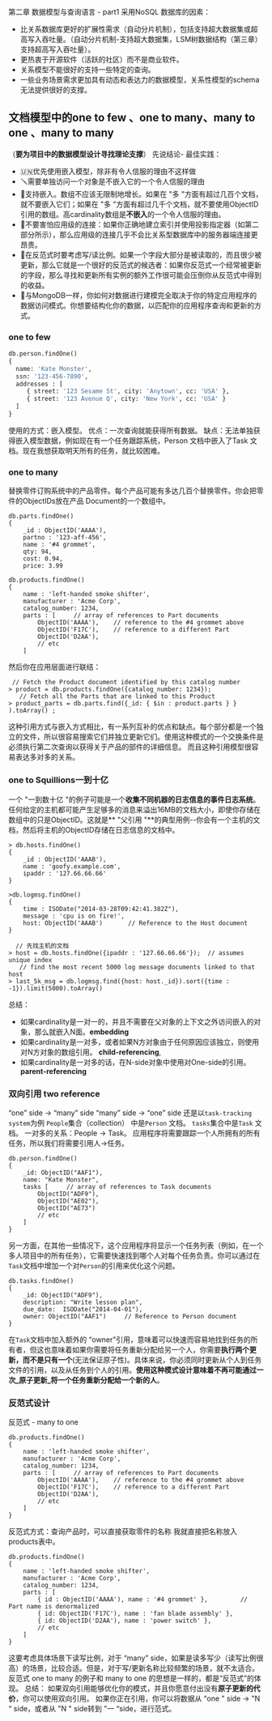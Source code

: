第二章 数据模型与查询语言 - part1
采用NoSQL 数据库的因素：
- 比关系数据库更好的扩展性需求（自动分片机制），包括支持超大数据集或超高写入吞吐量。（自动分片机制-支持超大数据集，LSM树数据结构（第三章）支持超高写入吞吐量）。
- 更热衷于开源软件（活跃的社区）而不是商业软件。
- 关系模型不能很好的支持一些特定的查询。
- 一些业务场景需求更加具有动态和表达力的数据模型，关系性模型的schema无法提供很好的支撑。
## 文档模型中的one to few 、one to many、many to one 、many to many
（**要为项目中的数据模型设计寻找理论支撑**）
先说结论- 最佳实践：
- 🇺🇳优先使用嵌入模型，除非有令人信服的理由不这样做
- 🪛需要单独访问一个对象是不嵌入它的一个令人信服的理由
- 🤏支持嵌入。数组不应该无限制地增长。如果在 "多 "方面有超过几百个文档，就不要嵌入它们；如果在 "多 "方面有超过几千个文档，就不要使用ObjectID引用的数组。高cardinality数组是**不嵌入**的一个令人信服的理由。
- 🔗不要害怕应用级的连接：如果你正确地建立索引并使用投影指定器（如第二部分所示），那么应用级的连接几乎不会比关系型数据库中的服务器端连接更昂贵。
- 💢在反范式时要考虑写/读比例。如果一个字段大部分是被读取的，而且很少被更新，那么它就是一个很好的反范式的候选者：如果你反范式一个经常被更新的字段，那么寻找和更新所有实例的额外工作很可能会压倒你从反范式中得到的收益。
- 🦅与MongoDB一样，你如何对数据进行建模完全取决于你的特定应用程序的数据访问模式。你想要结构化你的数据，以匹配你的应用程序查询和更新的方式。
### one to few
```python
db.person.findOne()
{
  name: 'Kate Monster',
  ssn: '123-456-7890',
  addresses : [
     { street: '123 Sesame St', city: 'Anytown', cc: 'USA' },
     { street: '123 Avenue Q', city: 'New York', cc: 'USA' }
  ]
}
```
使用的方式：嵌入模型。
优点：一次查询就能获得所有数据。
缺点：无法单独获得嵌入模型数据，例如现在有一个任务跟踪系统，Person 文档中嵌入了Task 文档。现在我想获取明天所有的任务，就比较困难。
### one to many
替换零件订购系统中的产品零件。每个产品可能有多达几百个替换零件。你会把零件的ObjectIDs放在产品 Document的一个数组中。
```MongoDB
db.parts.findOne()
{
    _id : ObjectID('AAAA'),
    partno : '123-aff-456',
    name : '#4 grommet',
    qty: 94,
    cost: 0.94,
    price: 3.99

db.products.findOne()
{
    name : 'left-handed smoke shifter',
    manufacturer : 'Acme Corp',
    catalog_number: 1234,
    parts : [     // array of references to Part documents
        ObjectID('AAAA'),    // reference to the #4 grommet above
        ObjectID('F17C'),    // reference to a different Part
        ObjectID('D2AA'),
        // etc
    ]
```
然后你在应用层面进行联结：
```MongoDB
 // Fetch the Product document identified by this catalog number
> product = db.products.findOne({catalog_number: 1234});
   // Fetch all the Parts that are linked to this Product
> product_parts = db.parts.find({_id: { $in : product.parts } } ).toArray() ;
```
这种引用方式与嵌入方式相比，有一系列互补的优点和缺点。每个部分都是一个独立的文件，所以很容易搜索它们并独立更新它们。使用这种模式的一个交换条件是必须执行第二次查询以获得关于产品的部件的详细信息。
而且这种引用模型很容易表达多对多的关系。
### one to Squillions一到十亿
一个 "一到数十亿 "的例子可能是一个**收集不同机器的日志信息的事件日志系统**。任何给定的主机都可能产生足够多的消息来溢出16MB的文档大小，即使你存储在数组中的只是ObjectID。这就是** "父引用 "**的典型用例--你会有一个主机的文档，然后将主机的ObjectID存储在日志信息的文档中。
```MongoDB
> db.hosts.findOne()
{
    _id : ObjectID('AAAB'),
    name : 'goofy.example.com',
    ipaddr : '127.66.66.66'
}

>db.logmsg.findOne()
{
    time : ISODate("2014-03-28T09:42:41.382Z"),
    message : 'cpu is on fire!',
    host: ObjectID('AAAB')       // Reference to the Host document
}
```

```MongoDB
  // 先找主机的文档
> host = db.hosts.findOne({ipaddr : '127.66.66.66'});  // assumes unique index
   // find the most recent 5000 log message documents linked to that host
> last_5k_msg = db.logmsg.find({host: host._id}).sort({time : -1}).limit(5000).toArray()
```
总结：
- 如果cardinality是一对一的，并且不需要在父对象的上下文之外访问嵌入的对象，那么就嵌入N面。**embedding**
- 如果cardinality是一对多，或者如果N方对象由于任何原因应该独立，则使用对N方对象的数组引用。 **child-referencing**,
- 如果cardinality是一对多的话，在N-side对象中使用对One-side的引用。 **parent-referencing**
### 双向引用 two reference
“one” side -\> “many” side
“many” side -\> “one” side
还是以`task-tracking system`为例
`People`集合（collection） 中是`Person` 文档。
`tasks`集合中是`Task` 文档。
一对多的关系：People -\> Task。
应用程序将需要跟踪一个人所拥有的所有任务，所以我们将需要引用人-\>任务。
```MongoDB
db.person.findOne()
{
    _id: ObjectID("AAF1"),
    name: "Kate Monster",
    tasks [     // array of references to Task documents
        ObjectID("ADF9"), 
        ObjectID("AE02"),
        ObjectID("AE73") 
        // etc
    ]
}

```

另一方面，在其他一些情况下，这个应用程序将显示一个任务列表（例如，在一个多人项目中的所有任务），它需要快速找到哪个人对每个任务负责。你可以通过在`Task`文档中增加一个对`Person`的引用来优化这个问题。
```MongoDB
db.tasks.findOne()
{
    _id: ObjectID("ADF9"), 
    description: "Write lesson plan",
    due_date:  ISODate("2014-04-01"),
    owner: ObjectID("AAF1")     // Reference to Person document
}
```
在`Task`文档中加入额外的 “owner"引用，意味着可以快速而容易地找到任务的所有者，但这也意味着如果你需要将任务重新分配给另一个人，你需要**执行两个更新，而不是只有一个**(无法保证原子性)。具体来说，你必须同时更新从个人到任务文件的引用，以及从任务到个人的引用。**使用这种模式设计意味着不再可能通过一次_原子更新_将一个任务重新分配给一个新的人**。
### 反范式设计
反范式 - many to one
```MongoDB
db.products.findOne()
{
    name : 'left-handed smoke shifter',
    manufacturer : 'Acme Corp',
    catalog_number: 1234,
    parts : [     // array of references to Part documents
        ObjectID('AAAA'),    // reference to the #4 grommet above
        ObjectID('F17C'),    // reference to a different Part
        ObjectID('D2AA'),
        // etc
    ]
}
```
反范式方式：查询产品时，可以直接获取零件的名称
我就直接把名称放入products表中。
```MongoDB
db.products.findOne()
{
    name : 'left-handed smoke shifter',
    manufacturer : 'Acme Corp',
    catalog_number: 1234,
    parts : [
        { id : ObjectID('AAAA'), name : '#4 grommet' },         // Part name is denormalized
        { id: ObjectID('F17C'), name : 'fan blade assembly' },
        { id: ObjectID('D2AA'), name : 'power switch' },
        // etc
    ]
}
```
这要考虑具体场景下读写比例，对于 “many” side，如果是读多写少（读写比例很高）的场景，比较合适。但是，对于写/更新名称比较频繁的场景，就不太适合。
反范式 one to many 的例子和 many to one 的思想是一样的，都是“反范式”的体现。
总结：
如果双向引用能够优化你的模式，并且你愿意付出没有**原子更新的代价**，你可以使用双向引用。
如果你正在引用，你可以将数据从 “one " side -\> "N “ side，或者从 "N " side转到 "一 “side，进行范式。